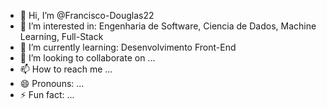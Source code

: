 - 👋 Hi, I’m @Francisco-Douglas22
- 👀 I’m interested in: Engenharia de Software, Ciencia de Dados, Machine Learning, Full-Stack
- 🌱 I’m currently learning: Desenvolvimento Front-End
- 💞️ I’m looking to collaborate on ...
- 📫 How to reach me ...
- 😄 Pronouns: ...
- ⚡ Fun fact: ...

<!---
Francisco-Douglas22/Francisco-Douglas22 is a ✨ special ✨ repository because its `README.md` (this file) appears on your GitHub profile.
You can click the Preview link to take a look at your changes.
--->
